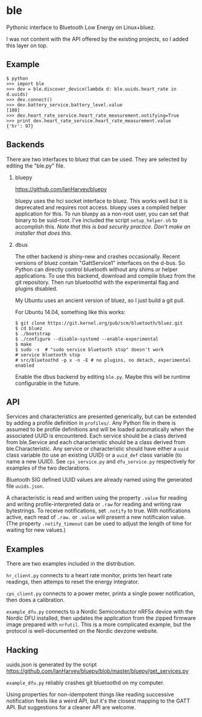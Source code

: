 ble
===

Pythonic interface to Bluetooth Low Energy on Linux+bluez.

I was not content with the API offered by the existing projects, so I
added this layer on top.

Example
-------

```
$ python
>>> import ble
>>> dev = ble.discover_device(lambda d: ble.uuids.heart_rate in d.uuids)
>>> dev.connect()
>>> dev.battery_service.battery_level.value
[100]
>>> dev.heart_rate_service.heart_rate_measurement.notifying=True
>>> print dev.heart_rate_service.heart_rate_measurement.value
{'hr': 97}
```

Backends
--------

There are two interfaces to bluez that can be used. They are selected
by editing the "ble.py" file.

1. bluepy

   https://github.com/IanHarvey/bluepy

   bluepy uses the hci socket interface to bluez. This works well but
   it is deprecated and requires root access. bluepy uses a compiled
   helper application for this. To run bluepy as a non-root user, you
   can set that binary to be suid-root. I've included the script
   `setup_helper.sh` to accomplish this. *Note that this is bad
   security practice. Don't make an installer that does this.*

2. dbus

   The other backend is shiny-new and crashes occasionally. Recent
   versions of bluez contain "GattService1" interfaces on the
   d-bus. So Python can directly control bluetooth without any shims
   or helper applications. To use this backend, download and compile
   bluez from the git repository. Then run bluetoothd with the
   experimental flag and plugins disabled.

   My Ubuntu uses an ancient version of bluez, so I just build a git
   pull.

   For Ubuntu 14.04, something like this works:

   ```
   $ git clone https://git.kernel.org/pub/scm/bluetooth/bluez.git
   $ cd bluez
   $ ./bootstrap
   $ ./configure --disable-systemd --enable-experimental
   $ make
   $ sudo -s  # "sudo service bluetooth stop" doesn't work
   # service bluetooth stop 
   # src/bluetoothd -p x -n -E # no plugins, no detach, experimental enabled
   ```

   Enable the dbus backend by editing `ble.py`. Maybe this will be
   runtime configurable in the future.

API
---

Services and characteristics are presented generically, but can be
extended by adding a profile definition in `profiles/`. Any Python
file in there is assumed to be profile definitions and will be loaded
automatically when the associated UUID is encountered. Each service
should be a class derived from ble.Service and each characteristic
should be a class derived from ble.Characteristic. Any service or
characteristic should have either a `uuid` class variable (to use an
existing UUID) or a `uuid_def` class variable (to name a new
UUID). See `cps_service.py` and `dfu_service.py` respectively for
examples of the two declarations.

Bluetooth SIG defined UUID values are already named using the
generated file `uuids.json`.

A characteristic is read and written using the property `.value` for
reading and writing profile-interpreted data or `.raw` for reading and
writing raw bytestrings. To receive notifications, set `.notify` to
true.  With notifications active, each read of `.raw.` or `.value`
will present a new notificaion value. (The property `.notify_timeout`
can be used to adjust the length of time for waiting for new values.)

Examples
--------

There are two examples included in the distribution.

`hr_client.py` connects to a heart rate monitor, prints ten heart rate readings, then attemps to reset the energy integrator.

`cps_client.py` connects to a power meter, prints a single power
notification, then does a calibration.

`example_dfu.py` connects to a Nordic Semiconductor nRF5x device with
the Nordic DFU installed, then updates the application from the zipped
firmware image prepared with `nrfutil`. This is a more complicated
example, but the protocol is well-documented on the Nordic devzone
website.

Hacking
-------

uuids.json is generated by the script https://github.com/IanHarvey/bluepy/blob/master/bluepy/get_services.py

`example_dfu.py` reliably crashes git bluetoothd on my computer.

Using properties for non-idempotent things like reading successive
notification feels like a weird API, but it's the closest mapping to
the GATT API. But suggestions for a cleaner API are welcome.
